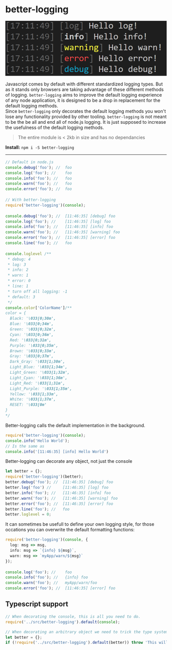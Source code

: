# better-logging

![](images/output.png)

Javascript comes by default with different standardized logging types. But as it stands only browsers are taking advantage of these different methods of logging. `better-logging` aims to improve the default logging experience of any node application, it is designed to be a drop in replacement for the default logging methods. <br>
Since `better-logging` only decorates the default logging methods you won't lose any functionality provided by other tooling. `better-logging` is not meant to be the be all and end all of node.js logging. It is just supposed to increase the usefulness of the default logging methods.

> The entire module is < 2kb in size and has no dependancies

__Install:__ `npm i -S better-logging` 

---

```ts
// Default in node.js
console.debug('foo'); //  foo
console.log('foo'); //    foo
console.info('foo'); //   foo
console.warn('foo'); //   foo
console.error('foo'); //  foo

// With better-logging
require('better-logging')(console);

console.debug('foo'); //  [11:46:35] [debug] foo
console.log('foo'); //    [11:46:35] [log] foo
console.info('foo'); //   [11:46:35] [info] foo
console.warn('foo'); //   [11:46:35] [warning] foo
console.error('foo'); //  [11:46:35] [error] foo
console.line('foo'); //   foo
 
console.loglevel /**
 * debug: 4
 * log: 3
 * info: 2
 * warn: 1
 * error: 0
 * line: 1
 * turn off all logging: -1
 * default: 3
 */
console.color['ColorName']/**
color = {
  Black: '\033[0;30m',
  Blue: '\033[0;34m',
  Green: '\033[0;32m',
  Cyan: '\033[0;36m',
  Red: '\033[0;31m',
  Purple: '\033[0;35m',
  Brown: '\033[0;33m',
  Gray: '\033[0;37m',
  Dark_Gray: '\033[1;30m',
  Light_Blue: '\033[1;34m',
  Light_Green: '\033[1;32m',
  Light_Cyan: '\033[1;36m',
  Light_Red: '\033[1;31m',
  Light_Purple: '\033[1;35m',
  Yellow: '\033[1;33m',
  White: '\033[1;37m',
  RESET: '\033[0m'
}
*/
```


Better-logging calls the default implementation in the background.

```ts
require('better-logging')(console);
console.info('Hello World');
// Is the same as
console.info('[11:46:35] [info] Hello World')
```


Better-logging can decorate any object, not just the console

```ts
let better = {};
require('better-logging')(better);
better.debug('foo'); //  [11:46:35] [debug] foo
better.log('foo') //     [11:46:35] [log] foo
better.info('foo'); //   [11:46:35] [info] foo
better.warn('foo'); //   [11:46:35] [warning] foo
better.error('foo'); //  [11:46:35] [error] foo
better.line('foo'); //   foo
better.loglevel = 0;
```

It can sometimes be usefull to define your own logging style, for those occations you can overwrite the default formatting functions:
```ts
require('better-logging')(console, {
  log: msg => msg,
  info: msg => `{info} ${msg}`,
  warn: msg => `myApp/warn/${msg}`
});

console.log('foo'); //    foo
console.info('foo'); //   {info} foo
console.warn('foo'); //   myApp/warn/foo
console.error('foo'); //  [11:46:35] [error] foo
```

## Typescript support

```ts
// When decorating the console, this is all you need to do.
require('../src/better-logging').default(console);
```

```ts
// When decorating an arbitrary object we need to trick the type system into thinking that better-logging might infact fail to decorate our object.
let better = {};
if (!require('../src/better-logging').default(better)) throw 'This will never happen';

```
